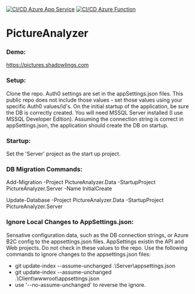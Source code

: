[![CI/CD Azure App Service](https://github.com/shadowlings/PictureAnalyzer/actions/workflows/main_picturesanalyzer.yml/badge.svg)](https://github.com/shadowlings/PictureAnalyzer/actions/workflows/main_picturesanalyzer.yml)
[![CI/CD Azure Function](https://github.com/shadowlings/PictureAnalyzer/actions/workflows/main_picturesanalyzerfunction.yml/badge.svg)](https://github.com/shadowlings/PictureAnalyzer/actions/workflows/main_picturesanalyzerfunction.yml)

# PictureAnalyzer

### Demo:
https://pictures.shadowlings.com

### Setup:
Clone the repo. Auth0 settings are set in the appSettings.json files. This public repo does not include those values - set those values using your specific Auth0 values/id's. On the initial startup of the application, be sure the DB is correctly created. You will need MSSQL Server installed (I use MSSQL Developer Edition). Assuming the connection string is correct in appSettings.json, the application should create the DB on startup.

### Startup:
Set the 'Server' project as the start up project.

### DB Migration Commands:
Add-Migration -Project PictureAnalyzer.Data -StartupProject PictureAnalyzer.Server -Name InitialCreate

Update-Database -Project PictureAnalyzer.Data -StartupProject PictureAnalyzer.Server

### Ignore Local Changes to AppSettings.json:
Sensative configuration data, such as the DB connection strings, or Azure B2C config to the appsettings.json files. AppSettings existin the API and Web projects. Do not check in these values to the repo. Use the following commands to ignore changes to the appsettings.json files:
 - git update-index --assume-unchanged .\Server\appsettings.json            
 - git update-index --assume-unchanged .\Client\wwwroot\appsettings.json
 - use '--no-assume-unchanged' to reverse the ignore.

